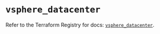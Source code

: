 # `vsphere_datacenter`

Refer to the Terraform Registry for docs: [`vsphere_datacenter`](https://registry.terraform.io/providers/hashicorp/vsphere/2.9.1/docs/resources/datacenter).
